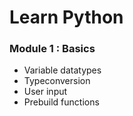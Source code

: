 #  Learn Python

### Module 1 : Basics
- Variable datatypes
- Typeconversion
- User input 
- Prebuild functions


